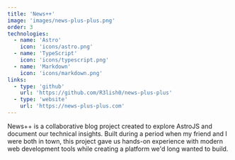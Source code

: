 ```yaml
---
title: 'News++'
image: 'images/news-plus-plus.png'
order: 3
technologies:
  - name: 'Astro'
    icon: 'icons/astro.png'
  - name: 'TypeScript'
    icon: 'icons/typescript.png'
  - name: 'Markdown'
    icon: 'icons/markdown.png'
links:
  - type: 'github'
    url: 'https://github.com/R3lish0/news-plus-plus'
  - type: 'website'
    url: 'https://news-plus-plus.com'
---
```

News++ is a collaborative blog project created to explore AstroJS and document our technical insights. Built during a period when my friend and I were both in town, this project gave us hands-on experience with modern web development tools while creating a platform we'd long wanted to build. 